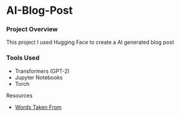 # AI-Blog-Post


### Project Overview
This project I used Hugging Face to create a AI generated blog post

### Tools Used 
- Transformers (GPT-2)
- Jupyter Notebooks
- Torch




Resources
- [Words Taken From](https://jamesclear.com/creative-thinking)
